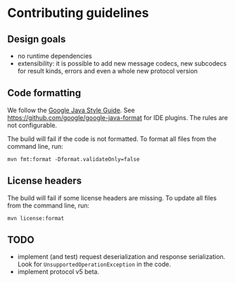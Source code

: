 # Contributing guidelines

## Design goals

* no runtime dependencies
* extensibility: it is possible to add new message codecs, new subcodecs for result kinds, errors
  and even a whole new protocol version 

## Code formatting

We follow the [Google Java Style Guide](https://google.github.io/styleguide/javaguide.html). See
https://github.com/google/google-java-format for IDE plugins. The rules are not configurable.

The build will fail if the code is not formatted. To format all files from the command line, run:
 
```
mvn fmt:format -Dformat.validateOnly=false
```

## License headers

The build will fail if some license headers are missing. To update all files from the command line,
run:

```
mvn license:format
```

## TODO

* implement (and test) request deserialization and response serialization. Look for 
  `UnsupportedOperationException` in the code.
* implement protocol v5 beta.